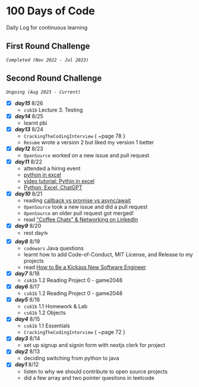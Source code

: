 # 100 Days of Code
Daily Log for continuous learning <br>
## First Round Challenge 
*`Completed (Nov 2022 - Jul 2023)`* <br>

<!-- ## To-Do
read these LinkedIn articles:
- [ ] [The 6 big weaknesses of coding bootcamps and how to fix them](https://www.linkedin.com/pulse/how-coding-bootcamps-weak-raymond-gan/).
- [ ] [My ideal coding bootcamp](https://www.linkedin.com/pulse/my-ideal-coding-bootcamp-raymond-gan/). Here's what "Raymond's Bootcamp" would be like. Do this to truly be competitive for software jobs.
- [ ] [To bootcamp grads: The cold cutthroat reality of becoming a software engineer](https://www.linkedin.com/pulse/bootcamp-grads-cold-cutthroat-reality-becoming-software-raymond-gan/). Companies often hire only < 1% of software job applicants! Startups often give you just one month to be as fast as the rest of the software team. If not, you're fired.
- [ ] To software developers: [How to make a popular LinkedIn page](https://www.linkedin.com/pulse/software-developers-how-make-popular-linkedin-page-raymond-gan/) -->

## Second Round Challenge
*`Ongoing (Aug 2023 - Current)`* <br>
 - [x] ***day15*** 8/26
    - `cs61b` Lecture 3. Testing
 - [x] ***day14*** 8/25
    - learnt pbi
 - [x] ***day13*** 8/24
    - `CrackingTheCodingInterview` { ~page 78 }
    - `Resume` wrote a version 2 but liked my version 1 better
 - [x] ***day12*** 8/23
    - `OpenSource` worked on a new issue and pull request
 - [x] ***day11*** 8/22
    - attended a hiring event
    - [python in excel](https://techcommunity.microsoft.com/t5/microsoft-365-blog/introducing-python-in-excel-the-best-of-both-worlds-for-data/ba-p/3905482)
    - [video tutorial: Pythin in excel](https://www.youtube.com/watch?v=FbBXtqtRnWU&ab_channel=LeilaGharani)
    - [Python, Excel, ChatGPT](https://www.youtube.com/watch?v=-_1IaUjO-hk&ab_channel=MyOnlineTrainingHub)
 - [x] ***day10*** 8/21
    - reading [callback vs promise vs async/await](https://medium.com/@anny.huynh32/callbacks-vs-promises-vs-async-await-a66668d44c7b)
    - `OpenSource` took a new issue and did a pull request    
    - `OpenSource` an older pull request got merged!
    - read ["Coffee Chats"​ & Networking on LinkedIn](https://www.linkedin.com/pulse/beginners-guide-coffee-chats-networking-linkedin-rebecca-mclaren/)
 - [x] ***day9*** 8/20
    - rest day☕
 - [x] ***day8*** 8/19
    - `codewars` Java questions
    - learnt how to add Code-of-Conduct, MIT License, and Release to my projects
    - read [How to Be a Kickass New Software Engineer](https://www.linkedin.com/pulse/how-kickass-new-software-engineer-raymond-gan/?ref=blog.pragmaticengineer.com)
 - [x] ***day7*** 8/18
    - `cs61b` 1.2 Reading Project 0 - game2048
 - [x] ***day6*** 8/17
    - `cs61b` 1.2 Reading Project 0 - game2048
 - [x] ***day5*** 8/16
    - `cs61b` 1.1 Homework & Lab
    - `cs61b` 1.2 Objects 
 - [x] ***day4*** 8/15
    - `cs61b` 1.1 Essentials 
    - `CrackingTheCodingInterview` { ~page 72 }
 - [x] ***day3*** 8/14
    - set up signup and signin form with nextjs clerk for project
 - [x] ***day2*** 8/13
    - deciding switching from python to java
 - [x] ***day1*** 8/12
    - listen to why we should contribute to open source projects 
    - did a few array and two pointer quesitons in leetcode 